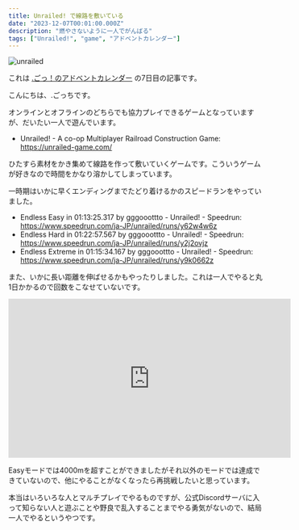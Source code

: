 ```yaml
---
title: Unrailed! で線路を敷いている
date: "2023-12-07T00:01:00.000Z"
description: "燃やさないように一人でがんばる"
tags: ["Unrailed!", "game", "アドベントカレンダー"]
---
```


![unrailed](/assets/images/posts/20231207-playing-unrailed/unrailed.png)

これは [.ごっ！のアドベントカレンダー](https://adventar.org/calendars/9122) の7日目の記事です。

こんにちは、.ごっちです。

オンラインとオフラインのどちらでも協力プレイできるゲームとなっていますが、だいたい一人で遊んでいます。

- Unrailed! - A co-op Multiplayer Railroad Construction Game: https://unrailed-game.com/

ひたすら素材をかき集めて線路を作って敷いていくゲームです。こういうゲームが好きなので時間をかなり溶かしてしまっています。

一時期はいかに早くエンディングまでたどり着けるかのスピードランをやっていました。

- Endless Easy in 01:13:25.317 by gggooottto - Unrailed! - Speedrun: https://www.speedrun.com/ja-JP/unrailed/runs/y62w4w6z
- Endless Hard in 01:22:57.567 by gggooottto - Unrailed! - Speedrun: https://www.speedrun.com/ja-JP/unrailed/runs/y2j2ovjz
- Endless Extreme in 01:15:34.167 by gggooottto - Unrailed! - Speedrun: https://www.speedrun.com/ja-JP/unrailed/runs/y9k0662z

また、いかに長い距離を伸ばせるかもやったりしました。これは一人でやると丸1日かかるので回数をこなせていないです。

<iframe width="560" height="315" src="https://www.youtube.com/embed/M8aruvEgWCQ?si=nFqVEnkzmQXAuNkr" title="YouTube video player" frameborder="0" allow="accelerometer; autoplay; clipboard-write; encrypted-media; gyroscope; picture-in-picture; web-share" allowfullscreen></iframe>

Easyモードでは4000mを超すことができましたがそれ以外のモードでは達成できていないので、他にやることがなくなったら再挑戦したいと思っています。

本当はいろいろな人とマルチプレイでやるものですが、公式Discordサーバに入って知らない人と遊ぶことや野良で乱入することまでやる勇気がないので、結局一人でやるというやつです。

